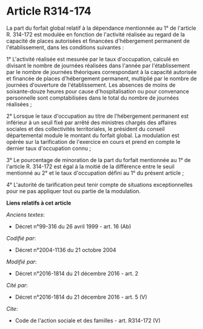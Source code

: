 # Article R314-174

La part du forfait global relatif à la dépendance mentionnée au 1° de l'article R. 314-172 est modulée en fonction de
l'activité réalisée au regard de la capacité de places autorisées et financées d'hébergement permanent de l'établissement,
dans les conditions suivantes : 

1° L'activité réalisée est mesurée par le taux d'occupation, calculé en divisant le nombre de journées réalisées dans l'année
par l'établissement par le nombre de journées théoriques correspondant à la capacité autorisée et financée de places
d'hébergement permanent, multiplié par le nombre de journées d'ouverture de l'établissement. Les absences de moins de
soixante-douze heures pour cause d'hospitalisation ou pour convenance personnelle sont comptabilisées dans le total du nombre
de journées réalisées ; 

2° Lorsque le taux d'occupation au titre de l'hébergement permanent est inférieur à un seuil fixé par arrêté des ministres
chargés des affaires sociales et des collectivités territoriales, le président du conseil départemental module le montant du
forfait global. La modulation est opérée sur la tarification de l'exercice en cours et prend en compte le dernier taux
d'occupation connu ; 

3° Le pourcentage de minoration de la part du forfait mentionnée au 1° de l'article R. 314-172 est égal à la moitié de la
différence entre le seuil mentionné au 2° et le taux d'occupation défini au 1° du présent article ; 

4° L'autorité de tarification peut tenir compte de situations exceptionnelles pour ne pas appliquer tout ou partie de la
modulation.

**Liens relatifs à cet article**

_Anciens textes_:

  - Décret n°99-316 du 26 avril 1999 - art. 16 (Ab)

_Codifié par_:

  - Décret n°2004-1136 du 21 octobre 2004

_Modifié par_:

  - Décret n°2016-1814 du 21 décembre 2016 - art. 2

_Cité par_:

  - Décret n°2016-1814 du 21 décembre 2016 - art. 5 (V)

_Cite_:

  - Code de l'action sociale et des familles - art. R314-172 (V)
